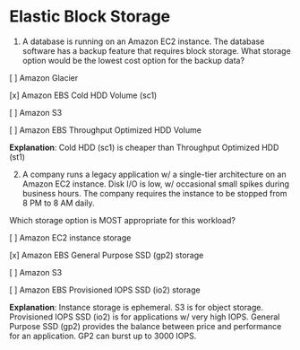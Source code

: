 # Elastic Block Storage

1. A database is running on an Amazon EC2 instance. The database software has a backup feature that requires block storage. What storage option would be the lowest cost option for the backup data?

[ ] Amazon Glacier

[x] Amazon EBS Cold HDD Volume (sc1)

[ ] Amazon S3

[ ] Amazon EBS Throughput Optimized HDD Volume

**Explanation**: Cold HDD (sc1) is cheaper than Throughput Optimized HDD (st1)

2. A company runs a legacy application w/ a single-tier architecture on an Amazon EC2 instance. Disk I/O is low, w/ occasional small spikes during business hours. The company requires the instance to be stopped from 8 PM to 8 AM daily.

Which storage option is MOST appropriate for this workload?

[ ] Amazon EC2 instance storage

[x] Amazon EBS General Purpose SSD (gp2) storage

[ ] Amazon S3

[ ] Amazon EBS Provisioned IOPS SSD (io2) storage

**Explanation**: Instance storage is ephemeral. S3 is for object storage. Provisioned IOPS SSD (io2) is for applications w/ very high IOPS. General Purpose SSD (gp2) provides the balance between price and performance for an application. GP2 can burst up to 3000 IOPS.
